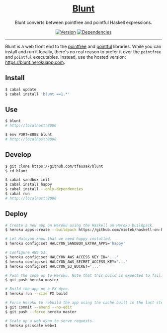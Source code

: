 <h1 align="center">
    <a href="https://github.com/tfausak/blunt">
        Blunt
    </a>
</h1>

<p align="center">
    Blunt converts between pointfree and pointful Haskell expressions.
</p>

<p align="center">
    <a href="https://hackage.haskell.org/package/blunt"><img alt="Version" src="https://img.shields.io/hackage/v/blunt.svg?label=version&amp;style=flat-square"></a>
    <a href="http://packdeps.haskellers.com/feed?needle=blunt"><img alt="Dependencies" src="https://img.shields.io/hackage-deps/v/blunt.svg?label=dependencies&amp;style=flat-square"></a>
</p>

<hr>

Blunt is a web front end to the [pointfree][] and [pointful][] libraries. While
you can install and run it locally, there's no real reason to prefer it over
the `pointfree` and `pointful` executables. Instead, use the hosted version:
<https://blunt.herokuapp.com>.

## Install

``` sh
$ cabal update
$ cabal install 'blunt ==1.*'
```

## Use

``` sh
$ blunt
# http://localhost:8080

$ env PORT=8888 blunt
# http://localhost:8888
```

## Develop

``` sh
$ git clone https://github.com/tfausak/blunt
$ cd blunt

$ cabal sandbox init
$ cabal install happy
$ cabal install --only-dependencies
$ cabal run
# http://localhost:8080
```

## Deploy

``` sh
# Create a new app on Heroku using the Haskell on Heroku buildpack.
$ heroku apps:create --buildpack https://github.com/mietek/haskell-on-heroku

# Let Halcyon know that we need happy installed.
$ heroku config:set HALCYON_SANDBOX_EXTRA_APPS='happy'

# Configure AWS S3.
$ heroku config:set HALCYON_AWS_ACCESS_KEY_ID='...'
$ heroku config:set HALCYON_AWS_SECRET_ACCESS_KEY='...'
$ heroku config:set HALCYON_S3_BUCKET='...'

# Push the code up to Heroku. Note that this build is expected to fail.
$ git push heroku master

# Build the app on a PX dyno.
$ heroku run --size PX build

# Force Heroku to rebuild the app using the cache built in the last step.
$ git commit --amend --no-edit
$ git push --force heroku master

# Scale up a web dyno to serve requests.
$ heroku ps:scale web=1
```

[pointfree]: http://hackage.haskell.org/package/pointfree
[pointful]: http://hackage.haskell.org/package/pointful
